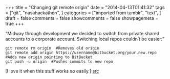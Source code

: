 +++
title = "Changing git remote origin"
date = "2014-04-13T01:41:32"
tags = ["git", "nasahackathon", ]
categories = ["imported from tumblr", "text", ]
draft = false
comments = false
showcomments = false
showpagemeta = true
+++

<p>&ldquo;Midway through development we decided to switch from private shared accounts to a corporate account. Switching local repos couldn&rsquo;t be easier:&rdquo;</p>

<pre><code>git remote rm origin  #Removes old origin
git remote add origin https://username@bitbucket.org/your.new.repo        
#Adds new origin pointing to BitBucket
git push -u origin  #Pushes commits to new repo
</code></pre>

<p>[I love it when this stuff works so easily.]
<a href="http://andersonleeb.com/blog/changing-git-remote-origin" target="_blank">src</a></p>